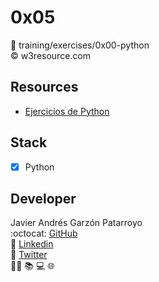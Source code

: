 # 0x05
:open_file_folder: training/exercises/0x00-python  
:copyright: w3resource.com

## Resources
* [Ejercicios de Python](https://www.w3resource.com/python-exercises/python-basic-exercises.php)

## Stack
* [x] Python

## Developer
Javier Andrés Garzón Patarroyo  
:octocat: [GitHub](https://github.com/javierandresgp/)  
:link: [Linkedin](https://www.linkedin.com/in/javierandresgp/)  
:link: [Twitter](https://twitter.com/javierandresgp0)  
:man_technologist: :books: :computer: :globe_with_meridians:
